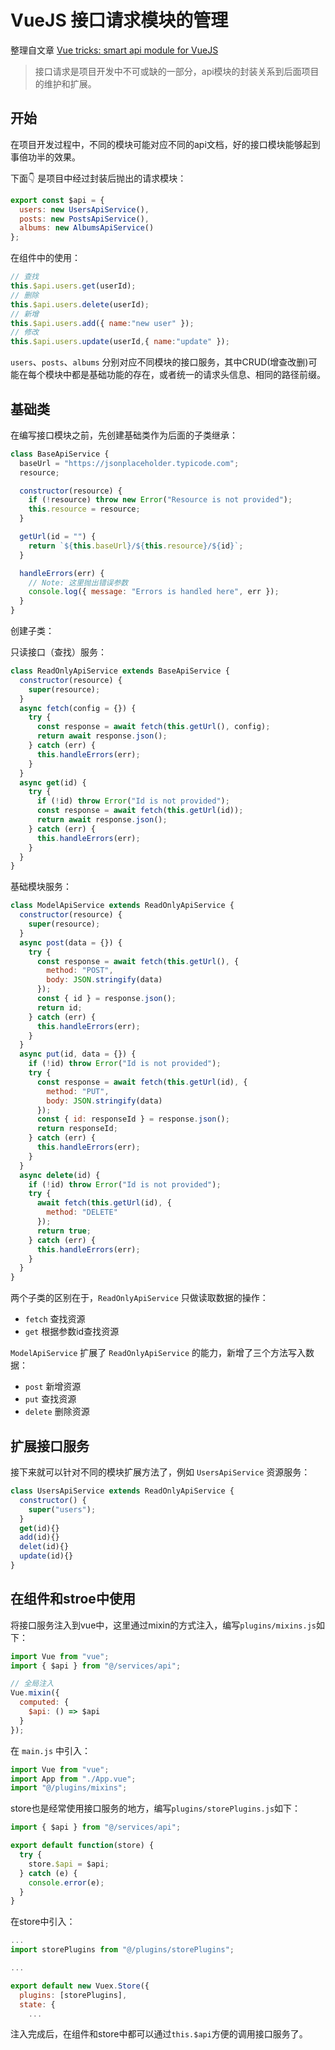 # VueJS 接口请求模块的管理

整理自文章 [Vue tricks: smart api module for VueJS](https://itnext.io/vue-tricks-smart-api-module-for-vuejs-b0cae563e67b)

> 接口请求是项目开发中不可或缺的一部分，api模块的封装关系到后面项目的维护和扩展。

## 开始

在项目开发过程中，不同的模块可能对应不同的api文档，好的接口模块能够起到事倍功半的效果。

下面👇 是项目中经过封装后抛出的请求模块：

```js
export const $api = {
  users: new UsersApiService(),
  posts: new PostsApiService(),
  albums: new AlbumsApiService()
};
```

在组件中的使用：

```js
// 查找
this.$api.users.get(userId);
// 删除
this.$api.users.delete(userId);
// 新增
this.$api.users.add({ name:"new user" });
// 修改
this.$api.users.update(userId,{ name:"update" });
```

`users`、`posts`、`albums` 分别对应不同模块的接口服务，其中CRUD(增查改删)可能在每个模块中都是基础功能的存在，或者统一的请求头信息、相同的路径前缀。


## 基础类

在编写接口模块之前，先创建基础类作为后面的子类继承：

```js
class BaseApiService {
  baseUrl = "https://jsonplaceholder.typicode.com";
  resource;

  constructor(resource) {
    if (!resource) throw new Error("Resource is not provided");
    this.resource = resource;
  }

  getUrl(id = "") {
    return `${this.baseUrl}/${this.resource}/${id}`;
  }

  handleErrors(err) {
    // Note: 这里抛出错误参数
    console.log({ message: "Errors is handled here", err });
  }
}
```

创建子类：

只读接口（查找）服务：

```js
class ReadOnlyApiService extends BaseApiService {
  constructor(resource) {
    super(resource);
  }
  async fetch(config = {}) {
    try {
      const response = await fetch(this.getUrl(), config);
      return await response.json();
    } catch (err) {
      this.handleErrors(err);
    }
  }
  async get(id) {
    try {
      if (!id) throw Error("Id is not provided");
      const response = await fetch(this.getUrl(id));
      return await response.json();
    } catch (err) {
      this.handleErrors(err);
    }
  }
}
```

基础模块服务：
```js
class ModelApiService extends ReadOnlyApiService {
  constructor(resource) {
    super(resource);
  }
  async post(data = {}) {
    try {
      const response = await fetch(this.getUrl(), {
        method: "POST",
        body: JSON.stringify(data)
      });
      const { id } = response.json();
      return id;
    } catch (err) {
      this.handleErrors(err);
    }
  }
  async put(id, data = {}) {
    if (!id) throw Error("Id is not provided");
    try {
      const response = await fetch(this.getUrl(id), {
        method: "PUT",
        body: JSON.stringify(data)
      });
      const { id: responseId } = response.json();
      return responseId;
    } catch (err) {
      this.handleErrors(err);
    }
  }
  async delete(id) {
    if (!id) throw Error("Id is not provided");
    try {
      await fetch(this.getUrl(id), {
        method: "DELETE"
      });
      return true;
    } catch (err) {
      this.handleErrors(err);
    }
  }
}
```

两个子类的区别在于，`ReadOnlyApiService` 只做读取数据的操作：

- `fetch` 查找资源
- `get` 根据参数id查找资源

`ModelApiService` 扩展了 `ReadOnlyApiService` 的能力，新增了三个方法写入数据：

- `post` 新增资源
- `put` 查找资源
- `delete` 删除资源

## 扩展接口服务

接下来就可以针对不同的模块扩展方法了，例如 `UsersApiService` 资源服务：

```js
class UsersApiService extends ReadOnlyApiService {
  constructor() {
    super("users");
  }
  get(id){}
  add(id){}
  delet(id){}
  update(id){}
}
```

## 在组件和stroe中使用

将接口服务注入到vue中，这里通过mixin的方式注入，编写`plugins/mixins.js`如下：

```js
import Vue from "vue";
import { $api } from "@/services/api";

// 全局注入
Vue.mixin({
  computed: {
    $api: () => $api
  }
});
```

在 `main.js` 中引入：
```js
import Vue from "vue";
import App from "./App.vue";
import "@/plugins/mixins";
```

store也是经常使用接口服务的地方，编写`plugins/storePlugins.js`如下：

```js
import { $api } from "@/services/api";

export default function(store) {
  try {
    store.$api = $api;
  } catch (e) {
    console.error(e);
  }
}
```

在store中引入：
```js
...
import storePlugins from "@/plugins/storePlugins";

...

export default new Vuex.Store({
  plugins: [storePlugins],
  state: {
    ...
```

注入完成后，在组件和store中都可以通过`this.$api`方便的调用接口服务了。